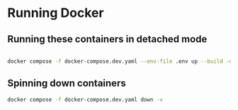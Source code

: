 # Running Docker

## Running these containers in detached mode

```bash

docker compose -f docker-compose.dev.yaml --env-file .env up --build -d
```

## Spinning down containers

```bash
docker compose -f docker-compose.dev.yaml down -v
```
